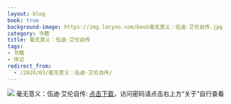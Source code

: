 ```yaml
---
layout: blog
book: true
background-image: https://img.locyoo.com/book毫无意义：伍迪·艾伦自传.jpg
category: 书籍
title: 毫无意义：伍迪·艾伦自传
tags:
- 书籍
- 传记
redirect_from:
  - /2024/03/毫无意义：伍迪·艾伦自传/
---
```

![](https://img.locyoo.com/book毫无意义：伍迪·艾伦自传.jpg)
毫无意义：伍迪·艾伦自传: <a name = "ref1" href="https://url18.ctfile.com/f/50983618-1363199093-d1f852?p=3619">点击下载</a>，访问密码请点击右上方“关于”自行查看